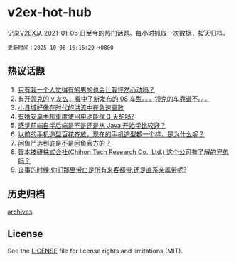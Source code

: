 # v2ex-hot-hub

 记录[V2EX](https://www.v2ex.com/)从 2021-01-06 日至今的热门话题。每小时抓取一次数据，按天[归档](archives)。

`更新时间：2025-10-06 16:16:29 +0800`

## 热议话题

1. [只有我一个人觉得有的男的也会让我怦然心动吗？](https://www.v2ex.com/t/1163443)
1. [有开领克的 v 友么，看中了新发布的 08 车型。。。领克的车靠谱不。。。](https://www.v2ex.com/t/1163436)
1. [小县城好像在时代的洪流中在急速衰败](https://www.v2ex.com/t/1163479)
1. [有啥安卓手机重度使用电池能撑 3 天的吗?](https://www.v2ex.com/t/1163475)
1. [感觉前端自学后端是不是还是从 Java 开始学比较好？](https://www.v2ex.com/t/1163440)
1. [以前的手机造型百花齐放，现在的手机造型都一个样，是为什么呢？](https://www.v2ex.com/t/1163442)
1. [闲鱼严选到底是不是闲鱼官方的？](https://www.v2ex.com/t/1163461)
1. [智本技研株式会社(Chihon Tech Research Co., Ltd.) 这个公司有了解的兄弟吗？](https://www.v2ex.com/t/1163451)
1. [丧事的时候,你们那里带白是所有来客都带,还是直系亲属带呢?](https://www.v2ex.com/t/1163439)

## 历史归档

[archives](archives)

## License

See the [LICENSE](LICENSE) file for license rights and limitations (MIT).
